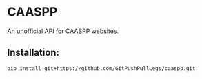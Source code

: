 # CAASPP

An unofficial API for CAASPP websites.

## Installation:
`pip install git+https://github.com/GitPushPullLegs/caaspp.git`